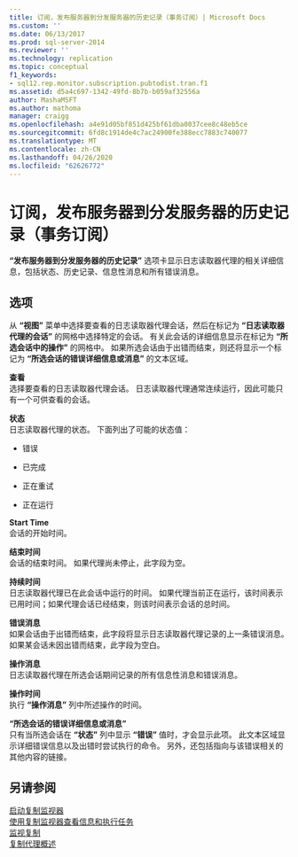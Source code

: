 ```yaml
---
title: 订阅，发布服务器到分发服务器的历史记录（事务订阅）| Microsoft Docs
ms.custom: ''
ms.date: 06/13/2017
ms.prod: sql-server-2014
ms.reviewer: ''
ms.technology: replication
ms.topic: conceptual
f1_keywords:
- sql12.rep.monitor.subscription.pubtodist.tran.f1
ms.assetid: d5a4c697-1342-49fd-8b7b-b059af32556a
author: MashaMSFT
ms.author: mathoma
manager: craigg
ms.openlocfilehash: a4e91d05bf851d425bf61dba0037cee8c48eb5ce
ms.sourcegitcommit: 6fd8c1914de4c7ac24900fe388ecc7883c740077
ms.translationtype: MT
ms.contentlocale: zh-CN
ms.lasthandoff: 04/26/2020
ms.locfileid: "62626772"
---
```

# <a name="subscription-publisher-to-distributor-history-transactional-subscription"></a>订阅，发布服务器到分发服务器的历史记录（事务订阅）
  **“发布服务器到分发服务器的历史记录”** 选项卡显示日志读取器代理的相关详细信息，包括状态、历史记录、信息性消息和所有错误消息。  
  
## <a name="options"></a>选项  
 从 **“视图”** 菜单中选择要查看的日志读取器代理会话，然后在标记为 **“日志读取器代理的会话”** 的网格中选择特定的会话。 有关此会话的详细信息显示在标记为 **“所选会话中的操作”** 的网格中。 如果所选会话由于出错而结束，则还将显示一个标记为 **“所选会话的错误详细信息或消息”** 的文本区域。  
  
 **查看**  
 选择要查看的日志读取器代理会话。 日志读取器代理通常连续运行，因此可能只有一个可供查看的会话。  
  
 **状态**  
 日志读取器代理的状态。 下面列出了可能的状态值：  
  
-   错误  
  
-   已完成  
  
-   正在重试  
  
-   正在运行  
  
 **Start Time**  
 会话的开始时间。  
  
 **结束时间**  
 会话的结束时间。 如果代理尚未停止，此字段为空。  
  
 **持续时间**  
 日志读取器代理已在此会话中运行的时间。 如果代理当前正在运行，该时间表示已用时间；如果代理会话已经结束，则该时间表示会话的总时间。  
  
 **错误消息**  
 如果会话由于出错而结束，此字段将显示日志读取器代理记录的上一条错误消息。 如果某会话未因出错而结束，此字段为空白。  
  
 **操作消息**  
 日志读取器代理在所选会话期间记录的所有信息性消息和错误消息。  
  
 **操作时间**  
 执行 **“操作消息”** 列中所述操作的时间。  
  
 **“所选会话的错误详细信息或消息”**  
 只有当所选会话在 **“状态”** 列中显示 **“错误”** 值时，才会显示此项。 此文本区域显示详细错误信息以及出错时尝试执行的命令。 另外，还包括指向与该错误相关的其他内容的链接。  
  
## <a name="see-also"></a>另请参阅  
 [启动复制监视器](monitor/start-the-replication-monitor.md)   
 [使用复制监视器查看信息和执行任务](monitor/view-information-and-perform-tasks-replication-monitor.md)   
 [监视复制](monitoring-replication.md)   
 [复制代理概述](agents/replication-agents-overview.md)  
  
  
